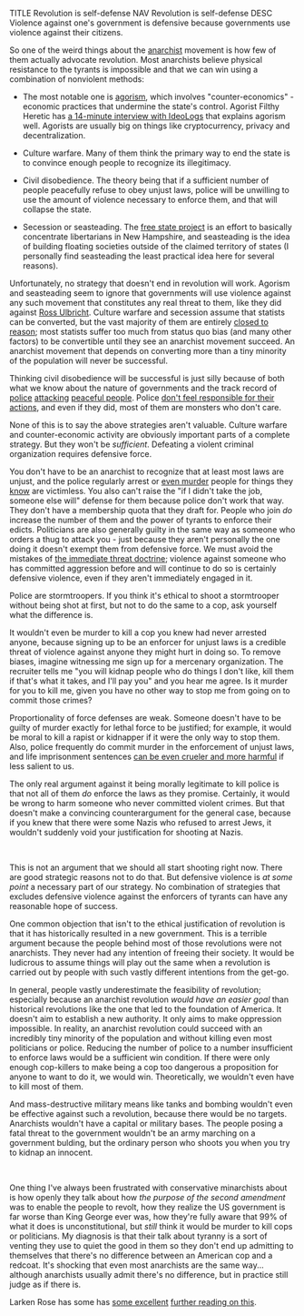 TITLE Revolution is self-defense
NAV Revolution is self-defense
DESC Violence against one's government is defensive because governments use violence against their citizens.

So one of the weird things about the [anarchist](anarchism) movement is how few of them actually advocate revolution. Most anarchists believe physical resistance to the tyrants is impossible and that we can win using a combination of nonviolent methods:

* The most notable one is [agorism](https://en.wikipedia.org/wiki/Agorism), which involves "counter-economics" - economic practices that undermine the state's control. Agorist Filthy Heretic has [a 14-minute interview with IdeoLogs](https://www.youtube.com/watch?v=2qWg4JDaMqM) that explains agorism well. Agorists are usually big on things like cryptocurrency, privacy and decentralization.

* Culture warfare. Many of them think the primary way to end the state is to convince enough people to recognize its illegitimacy.

* Civil disobedience. The theory being that if a sufficient number of people peacefully refuse to obey unjust laws, police will be unwilling to use the amount of violence necessary to enforce them, and that will collapse the state.

* Secession or seasteading. The [free state project](https://www.fsp.org) is an effort to basically concentrate libertarians in New Hampshire, and seasteading is the idea of building floating societies outside of the claimed territory of states (I personally find seasteading the least practical idea here for several reasons).

Unfortunately, no strategy that doesn't end in revolution will work. Agorism and seasteading seem to ignore that governments will use violence against any such movement that constitutes any real threat to them, like they did against [Ross Ulbricht](https://freeross.org). Culture warfare and secession assume that statists can be converted, but the vast majority of them are entirely [closed to reason](/argument/evasion); most statists suffer too much from status quo bias (and many other factors) to be convertible until they see an anarchist movement succeed. An anarchist movement that depends on converting more than a tiny minority of the population will never be successful.

Thinking civil disobedience will be successful is just silly because of both what we know about the nature of governments and the track record of [police](https://twitter.com/TheVelvetRope__/status/1235391987332702208) [attacking](https://en.wikipedia.org/wiki/Kent_State_shootings) [peaceful people](https://reason.com/2020/03/16/maryland-man-killed-in-no-knock-swat-raid-was-shot-while-asleep-family-says/). Police [don't feel responsible for their actions](legislation_enforcement), and even if they did, most of them are monsters who don't care.

None of this is to say the above strategies aren't valuable. Culture warfare and counter-economic activity are obviously important parts of a complete strategy. But they won't be *sufficient*. Defeating a violent criminal organization requires defensive force.

You don't have to be an anarchist to recognize that at least most laws are unjust, and the police regularly arrest or [even murder](https://www.dailymail.co.uk/news/article-8357713/Minneapolis-cop-seen-kneeling-neck-black-man-moments-died.html) people for things they [know](conscience) are victimless. You also can't raise the "if I didn't take the job, someone else will" defense for them because police don't work that way. They don't have a membership quota that they draft for. People who join *do* increase the number of them and the power of tyrants to enforce their edicts. Politicians are also generally guilty in the same way as someone who orders a thug to attack you - just because they aren't personally the one doing it doesn't exempt them from defensive force. We must avoid the mistakes of [the immediate threat doctrine](retribution#the-immediate-threat-doctrine); violence against someone who has committed aggression before and will continue to do so is certainly defensive violence, even if they aren't immediately engaged in it.

Police are stormtroopers. If you think it's ethical to shoot a stormtrooper without being shot at first, but not to do the same to a cop, ask yourself what the difference is.

It wouldn't even be murder to kill a cop you knew had never arrested anyone, because signing up to be an enforcer for unjust laws is a credible threat of violence against anyone they might hurt in doing so. To remove biases, imagine witnessing me sign up for a mercenary organization. The recruiter tells me "you will kidnap people who do things I don't like, kill them if that's what it takes, and I'll pay you" and you hear me agree. Is it murder for you to kill me, given you have no other way to stop me from going on to commit those crimes?

Proportionality of force defenses are weak. Someone doesn't have to be guilty of murder exactly for lethal force to be justified; for example, it would be moral to kill a rapist or kidnapper if it were the only way to stop them. Also, police frequently do commit murder in the enforcement of unjust laws, and life imprisonment sentences [can be even crueler and more harmful](imprisonment) if less salient to us.

The only real argument against it being morally legitimate to kill police is that not all of them *do* enforce the laws as they promise. Certainly, it would be wrong to harm someone who never committed violent crimes. But that doesn't make a convincing counterargument for the general case, because if you knew that there were some Nazis who refused to arrest Jews, it wouldn't suddenly void your justification for shooting at Nazis.

<br>

This is not an argument that we should all start shooting right now. There are good strategic reasons not to do that. But defensive violence is *at some point* a necessary part of our strategy. No combination of strategies that excludes defensive violence against the enforcers of tyrants can have any reasonable hope of success.

One common objection that isn't to the ethical justification of revolution is that it has historically resulted in a new government. This is a terrible argument because the people behind most of those revolutions were not anarchists. They never had any intention of freeing their society. It would be ludicrous to assume things will play out the same when a revolution is carried out by people with such vastly different intentions from the get-go.

In general, people vastly underestimate the feasibility of revolution; especially because an anarchist revolution *would have an easier goal* than historical revolutions like the one that led to the foundation of America. It doesn't aim to establish a new authority. It only aims to make oppression impossible. In reality, an anarchist revolution could succeed with an incredibly tiny minority of the population and without killing even most politicians or police. Reducing the number of police to a number insufficient to enforce laws would be a sufficient win condition. If there were only enough cop-killers to make being a cop too dangerous a proposition for anyone to want to do it, we would win. Theoretically, we wouldn't even have to kill most of them.

And mass-destructive military means like tanks and bombing wouldn't even be effective against such a revolution, because there would be no targets. Anarchists wouldn't have a capital or military bases. The people posing a fatal threat to the government wouldn't be an army marching on a government bulding, but the ordinary person who shoots you when you try to kidnap an innocent.

<br>

One thing I've always been frustrated with conservative minarchists about is how openly they talk about how *the purpose of the second amendment* was to enable the people to revolt, how they realize the US government is far worse than King George ever was, how they're fully aware that 99% of what it does is unconstitutional, but *still* think it would be murder to kill cops or politicians. My diagnosis is that their talk about tyranny is a sort of venting they use to quiet the good in them so they don't end up admitting to themselves that there's no difference between an American cop and a redcoat. It's shocking that even most anarchists are the same way... although anarchists usually admit there's no difference, but in practice still judge as if there is.

Larken Rose has some has [some excellent](https://www.copblock.org/5475/when-should-you-shoot-a-cop/) [further reading on this](https://www.larkenrose.com/tmds-blog/1903.html).
